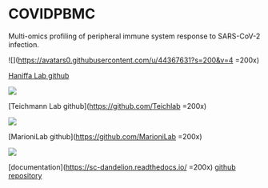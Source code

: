 # COVIDPBMC
Multi-omics profiling of peripheral immune system response to SARS-CoV-2 infection.

![](https://avatars0.githubusercontent.com/u/44367631?s=200&v=4 =200x)

[Haniffa Lab github](https://github.com/haniffalab)

![](http://static1.squarespace.com/static/56d85b53c6fc08fe12541664/t/580e213129687fbc612f9a5c/1610115725446/?format=1500w)

[Teichmann Lab github](https://github.com/Teichlab =200x)

![](https://avatars3.githubusercontent.com/u/16623186?s=200&v=4)

[MarioniLab github](https://github.com/MarioniLab =200x)

![](https://github.com/zktuong/dandelion/blob/master/notebooks/img/dandelion_logo_illustration.png)

[documentation](https://sc-dandelion.readthedocs.io/ =200x)
[github repository](https://github.com/zktuong/dandelion)

